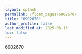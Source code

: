 ```yaml
---
layout: splash
permalink: /float_pages/6902670/
title: "6902670"
author_profile: false
last_modified_at: 2025-06-13
toc: false
---
```

 
6902670

